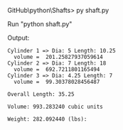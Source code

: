 GitHub\python\Shafts> py shaft.py


Run "python shaft.py"

Output:

```
Cylinder 1 => Dia: 5 Length: 10.25
  volume =  201.25827937059614
Cylinder 2 => Dia: 7 Length: 18
  volume =  692.7211801165494
Cylinder 3 => Dia: 4.25 Length: 7
  volume =  99.30378028456487

Overall Length: 35.25

Volume: 993.283240 cubic units

Weight: 282.092440 (lbs):
```

